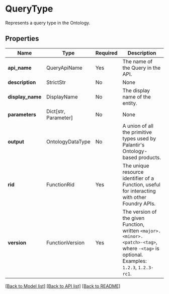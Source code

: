 # QueryType

Represents a query type in the Ontology.

## Properties
| Name | Type | Required | Description |
| ------------ | ------------- | ------------- | ------------- |
**api_name** | QueryApiName | Yes | The name of the Query in the API.  |
**description** | StrictStr | No | None |
**display_name** | DisplayName | No | The display name of the entity. |
**parameters** | Dict[str, Parameter] | No | None |
**output** | OntologyDataType | No | A union of all the primitive types used by Palantir's Ontology-based products.  |
**rid** | FunctionRid | Yes | The unique resource identifier of a Function, useful for interacting with other Foundry APIs.  |
**version** | FunctionVersion | Yes | The version of the given Function, written `<major>.<minor>.<patch>-<tag>`, where `-<tag>` is optional. Examples: `1.2.3`, `1.2.3-rc1`.  |


[[Back to Model list]](../../README.md#documentation-for-models) [[Back to API list]](../../README.md#documentation-for-api-endpoints) [[Back to README]](../../README.md)
